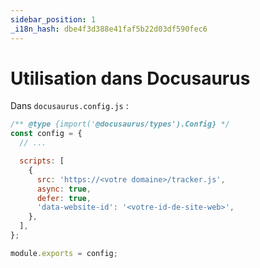 ```yaml
---
sidebar_position: 1
_i18n_hash: dbe4f3d388e41faf5b22d03df590fec6
---
```

# Utilisation dans Docusaurus

Dans `docusaurus.config.js` :

```js
/** @type {import('@docusaurus/types').Config} */
const config = {
  // ...

  scripts: [
    {
      src: 'https://<votre domaine>/tracker.js',
      async: true,
      defer: true,
      'data-website-id': '<votre-id-de-site-web>',
    },
  ],
};

module.exports = config;
```
